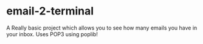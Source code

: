# email-2-terminal
A Really basic project which allows you to see how many emails you have in your inbox. Uses POP3 using poplib!

